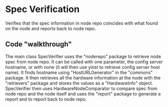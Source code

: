 # Spec Verification
Verifies that the spec information in node repo coincides with what found on the node and reports back to node repo. 

## Code "walkthrough"
The main class SpecVerifier uses the "noderepo" package to retrieve node spec from node repo. 
It can be called with one parameter, the config server hostname, or with none (it will then use yinst to retrieve config server host name). It finds hostname using "HostURLGenerator" in the "commons" package.
It then retrieves all the hardware information at the node with the "retrievers" package and stores the values as a "HardwareInfo" object. 
SpecVerifier then uses HardwareNodeComparator to compare spec from node repo and the node itself and uses the "report" package to generate a report and to report back to node repo. 